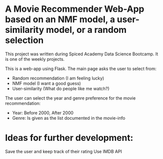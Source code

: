 # A Movie Recommender Web-App based on an NMF model, a user-similarity model, or a random selection

This project was written during Spiced Academy Data Science Bootcamp. 
It is one of the weekly projects.

This is a web-app using Flask. The main page asks the user to select from:
- Random recommendation (I am feeling lucky)
- NMF model (I want a good guess)
- User-similarity (What do people like me watch?)

The user can select the year and genre preference for the movie recommendation:
- Year: Before 2000, After 2000
- Genre: Is given as the list documented in the movie-info




# Ideas for further development:

Save the user and keep track of their rating 
Use IMDB API 